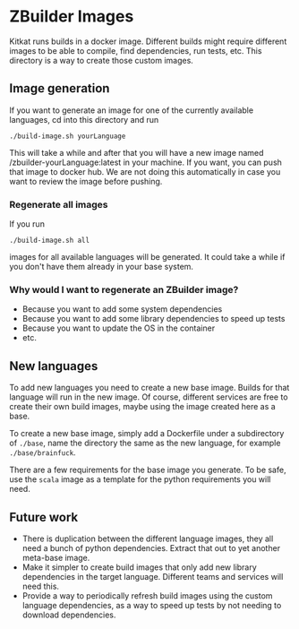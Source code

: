 # ZBuilder Images

Kitkat runs builds in a docker image. Different builds might require different
images to be able to compile, find dependencies, run tests, etc. This directory
is a way to create those custom images.

## Image generation

If you want to generate an image for one of the currently available languages,
cd into this directory and run

```
./build-image.sh yourLanguage
```

This will take a while and after that you will have a new image named
<OrgName>/zbuilder-yourLanguage:latest in your machine. If you want, you can
push that image to docker hub. We are not doing this automatically in case
you want to review the image before pushing.

### Regenerate all images

If you run

```
./build-image.sh all
```

images for all available languages will be generated. It could take a while if
you don't have them already in your base system.

### Why would I want to regenerate an ZBuilder image?

- Because you want to add some system dependencies
- Because you want to add some library dependencies to speed up tests
- Because you want to update the OS in the container
- etc.

## New languages

To add new languages you need to create a new base image. Builds for that
language will run in the new image. Of course, different services are free to
create their own build images, maybe using the image created here as a base.

To create a new base image, simply add a Dockerfile under a subdirectory of
`./base`, name the directory the same as the new language, for example
`./base/brainfuck`.

There are a few requirements for the base image you generate. To be safe, use
the `scala` image as a template for the python requirements you will need.

## Future work

- There is duplication between the different language images, they all need a
bunch of python dependencies. Extract that out to yet another meta-base image.
- Make it simpler to create build images that only add new library dependencies
in the target language. Different teams and services will need this.
- Provide a way to periodically refresh build images using the custom language
dependencies, as a way to speed up tests by not needing to download
dependencies.
